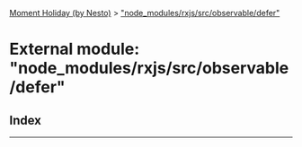 [Moment Holiday (by Nesto)](../README.md) > ["node_modules/rxjs/src/observable/defer"](../modules/_node_modules_rxjs_src_observable_defer_.md)

# External module: "node_modules/rxjs/src/observable/defer"

## Index

---

